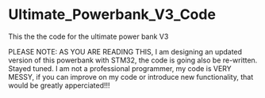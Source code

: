# Ultimate_Powerbank_V3_Code
This the the code for the ultimate power bank V3  

PLEASE NOTE: AS YOU ARE READING THIS, I am designing an updated version of this powerbank with STM32, the code is going also be re-written. Stayed tuned.
I am not a professional programmer, my code is VERY MESSY, if you can improve on my code or introduce new functionality, 
that would be greatly apperciated!!!

